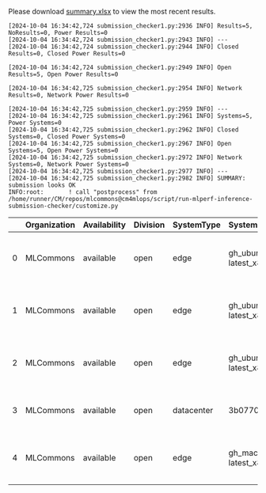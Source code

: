 Please download [summary.xlsx](summary.xlsx) to view the most recent results. 
 ```
[2024-10-04 16:34:42,724 submission_checker1.py:2936 INFO] Results=5, NoResults=0, Power Results=0
[2024-10-04 16:34:42,724 submission_checker1.py:2943 INFO] ---
[2024-10-04 16:34:42,724 submission_checker1.py:2944 INFO] Closed Results=0, Closed Power Results=0

[2024-10-04 16:34:42,724 submission_checker1.py:2949 INFO] Open Results=5, Open Power Results=0

[2024-10-04 16:34:42,725 submission_checker1.py:2954 INFO] Network Results=0, Network Power Results=0

[2024-10-04 16:34:42,725 submission_checker1.py:2959 INFO] ---
[2024-10-04 16:34:42,725 submission_checker1.py:2961 INFO] Systems=5, Power Systems=0
[2024-10-04 16:34:42,725 submission_checker1.py:2962 INFO] Closed Systems=0, Closed Power Systems=0
[2024-10-04 16:34:42,725 submission_checker1.py:2967 INFO] Open Systems=5, Open Power Systems=0
[2024-10-04 16:34:42,725 submission_checker1.py:2972 INFO] Network Systems=0, Network Power Systems=0
[2024-10-04 16:34:42,725 submission_checker1.py:2977 INFO] ---
[2024-10-04 16:34:42,725 submission_checker1.py:2982 INFO] SUMMARY: submission looks OK
INFO:root:       ! call "postprocess" from /home/runner/CM/repos/mlcommons@cm4mlops/script/run-mlperf-inference-submission-checker/customize.py

```

|    | Organization   | Availability   | Division   | SystemType   | SystemName           | Platform                                                              | Model               | MlperfModel         | Scenario   |    Result | Accuracy                                                     |   number_of_nodes | host_processor_model_name       |   host_processors_per_node |   host_processor_core_count | accelerator_model_name   |   accelerators_per_node | Location                                                                                                      | framework           | operating_system                                | notes                             |   compliance |   errors | version   |   inferred | has_power   | Units     | weight_data_types   |
|---:|:---------------|:---------------|:-----------|:-------------|:---------------------|:----------------------------------------------------------------------|:--------------------|:--------------------|:-----------|----------:|:-------------------------------------------------------------|------------------:|:--------------------------------|---------------------------:|----------------------------:|:-------------------------|------------------------:|:--------------------------------------------------------------------------------------------------------------|:--------------------|:------------------------------------------------|:----------------------------------|-------------:|---------:|:----------|-----------:|:------------|:----------|:--------------------|
|  0 | MLCommons      | available      | open       | edge         | gh_ubuntu-latest_x86 | gh_ubuntu-latest_x86-reference-cpu-tf_v2.17.0-default_config          | resnet50            | resnet              | Offline    | 20.8882   | acc: 76.000                                                  |                 1 | AMD EPYC 7763 64-Core Processor |                          1 |                           2 | nan                      |                       0 | open/MLCommons/results/gh_ubuntu-latest_x86-reference-cpu-tf_v2.17.0-default_config/resnet50/offline          | tf v2.17.0          | Ubuntu 22.04 (linux-6.8.0-1014-azure-glibc2.35) | Automated by MLCommons CM v2.3.9. |            1 |        0 | v4.1      |          0 | False       | Samples/s | fp32                |
|  1 | MLCommons      | available      | open       | edge         | gh_ubuntu-latest_x86 | gh_ubuntu-latest_x86-reference-cpu-onnxruntime_v1.19.2-default_config | resnet50            | resnet              | Offline    | 22.9955   | acc: 76.000                                                  |                 1 | AMD EPYC 7763 64-Core Processor |                          1 |                           2 | nan                      |                       0 | open/MLCommons/results/gh_ubuntu-latest_x86-reference-cpu-onnxruntime_v1.19.2-default_config/resnet50/offline | onnxruntime v1.19.2 | Ubuntu 22.04 (linux-6.8.0-1014-azure-glibc2.35) | Automated by MLCommons CM v2.3.9. |            1 |        0 | v4.1      |          0 | False       | Samples/s | fp32                |
|  2 | MLCommons      | available      | open       | edge         | gh_ubuntu-latest_x86 | gh_ubuntu-latest_x86-mlcommons_cpp-cpu-onnxruntime-default_config     | resnet50            | resnet              | Offline    | 23.0395   | acc: 76.000                                                  |                 1 | AMD EPYC 7763 64-Core Processor |                          1 |                           2 | nan                      |                       0 | open/MLCommons/results/gh_ubuntu-latest_x86-mlcommons_cpp-cpu-onnxruntime-default_config/resnet50/offline     | onnxruntime         | Ubuntu 22.04 (linux-6.8.0-1014-azure-glibc2.35) | Automated by MLCommons CM v2.3.9. |            1 |        0 | v4.1      |          0 | False       | Samples/s | fp32                |
|  3 | MLCommons      | available      | open       | datacenter   | 3b07702db56d         | 3b07702db56d-reference-gpu-pytorch_v2.4.1-scc24-base                  | stable-diffusion-xl | stable-diffusion-xl | Offline    |  0.374837 | CLIP_SCORE: 15.18544016778469  FID_SCORE: 235.69504308101006 |                 1 | Intel(R) Xeon(R) w7-2495X       |                          1 |                          24 | NVIDIA GeForce RTX 4090  |                       1 | open/MLCommons/results/3b07702db56d-reference-gpu-pytorch_v2.4.1-scc24-base/stable-diffusion-xl/offline       | pytorch v2.4.1      | Ubuntu 22.04 (linux-6.2.0-39-generic-glibc2.35) | Automated by MLCommons CM v2.3.9. |            1 |        0 | v4.1      |          0 | False       | Samples/s | fp32                |
|  4 | MLCommons      | available      | open       | edge         | gh_macos-latest_x86  | gh_macos-latest_x86-mlcommons_cpp-cpu-onnxruntime-default_config      | resnet50            | resnet              | Offline    |  9.20093  | acc: 76.000                                                  |                 1 | undefined                       |                          1 |                           3 | nan                      |                       0 | open/MLCommons/results/gh_macos-latest_x86-mlcommons_cpp-cpu-onnxruntime-default_config/resnet50/offline      | onnxruntime         | (darwin-23.6.0)                                 | Automated by MLCommons CM v2.3.9. |            1 |        0 | v4.1      |          0 | False       | Samples/s | fp32                |